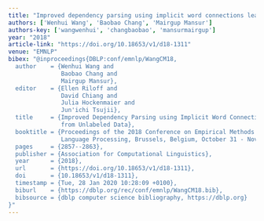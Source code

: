 ```yaml
---
title: "Improved dependency parsing using implicit word connections learned from unlabeled data"
authors: ['Wenhui Wang', 'Baobao Chang', 'Mairgup Mansur']
authors-key: ['wangwenhui', 'changbaobao', 'mansurmairgup']
year: "2018"
article-link: "https://doi.org/10.18653/v1/d18-1311"
venue: "EMNLP"
bibex: "@inproceedings{DBLP:conf/emnlp/WangCM18,
  author    = {Wenhui Wang and
               Baobao Chang and
               Mairgup Mansur},
  editor    = {Ellen Riloff and
               David Chiang and
               Julia Hockenmaier and
               Jun'ichi Tsujii},
  title     = {Improved Dependency Parsing using Implicit Word Connections Learned
               from Unlabeled Data},
  booktitle = {Proceedings of the 2018 Conference on Empirical Methods in Natural
               Language Processing, Brussels, Belgium, October 31 - November 4, 2018},
  pages     = {2857--2863},
  publisher = {Association for Computational Linguistics},
  year      = {2018},
  url       = {https://doi.org/10.18653/v1/d18-1311},
  doi       = {10.18653/v1/d18-1311},
  timestamp = {Tue, 28 Jan 2020 10:28:09 +0100},
  biburl    = {https://dblp.org/rec/conf/emnlp/WangCM18.bib},
  bibsource = {dblp computer science bibliography, https://dblp.org}
}"
---
```

